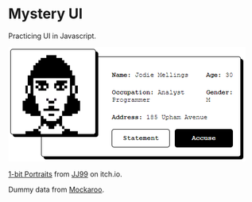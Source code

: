 # Mystery UI

Practicing UI in Javascript.

![Current look](./images/image.png)

[1-bit Portraits](https://jayjay99.itch.io/1-bit-portraits) from [JJ99](https://jayjay99.itch.io) on itch.io.

Dummy data from [Mockaroo](https://www.mockaroo.com).
